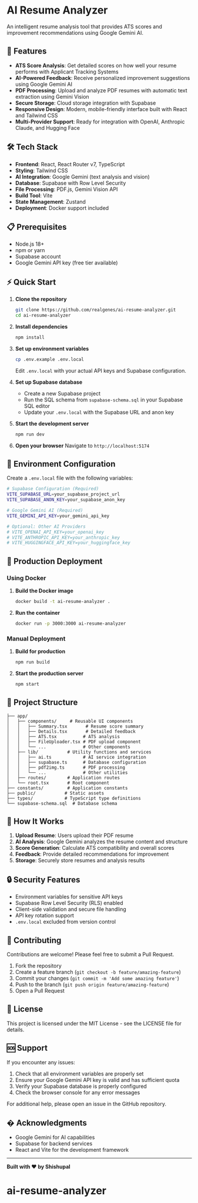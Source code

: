 # AI Resume Analyzer

An intelligent resume analysis tool that provides ATS scores and improvement recommendations using Google Gemini AI.

## 🚀 Features

- **ATS Score Analysis**: Get detailed scores on how well your resume performs with Applicant Tracking Systems
- **AI-Powered Feedback**: Receive personalized improvement suggestions using Google Gemini AI
- **PDF Processing**: Upload and analyze PDF resumes with automatic text extraction using Gemini Vision
- **Secure Storage**: Cloud storage integration with Supabase
- **Responsive Design**: Modern, mobile-friendly interface built with React and Tailwind CSS
- **Multi-Provider Support**: Ready for integration with OpenAI, Anthropic Claude, and Hugging Face

## 🛠️ Tech Stack

- **Frontend**: React, React Router v7, TypeScript
- **Styling**: Tailwind CSS
- **AI Integration**: Google Gemini (text analysis and vision)
- **Database**: Supabase with Row Level Security
- **File Processing**: PDF.js, Gemini Vision API
- **Build Tool**: Vite
- **State Management**: Zustand
- **Deployment**: Docker support included

## 📋 Prerequisites

- Node.js 18+
- npm or yarn
- Supabase account
- Google Gemini API key (free tier available)

## ⚡ Quick Start

1. **Clone the repository**

   ```bash
   git clone https://github.com/realgenes/ai-resume-analyzer.git
   cd ai-resume-analyzer
   ```

2. **Install dependencies**

   ```bash
   npm install
   ```

3. **Set up environment variables**

   ```bash
   cp .env.example .env.local
   ```

   Edit `.env.local` with your actual API keys and Supabase configuration.

4. **Set up Supabase database**

   - Create a new Supabase project
   - Run the SQL schema from `supabase-schema.sql` in your Supabase SQL editor
   - Update your `.env.local` with the Supabase URL and anon key

5. **Start the development server**

   ```bash
   npm run dev
   ```

6. **Open your browser**
   Navigate to `http://localhost:5174`

## 🔧 Environment Configuration

Create a `.env.local` file with the following variables:

```bash
# Supabase Configuration (Required)
VITE_SUPABASE_URL=your_supabase_project_url
VITE_SUPABASE_ANON_KEY=your_supabase_anon_key

# Google Gemini AI (Required)
VITE_GEMINI_API_KEY=your_gemini_api_key

# Optional: Other AI Providers
# VITE_OPENAI_API_KEY=your_openai_key
# VITE_ANTHROPIC_API_KEY=your_anthropic_key
# VITE_HUGGINGFACE_API_KEY=your_huggingface_key
```

## 🚢 Production Deployment

### Using Docker

1. **Build the Docker image**

   ```bash
   docker build -t ai-resume-analyzer .
   ```

2. **Run the container**
   ```bash
   docker run -p 3000:3000 ai-resume-analyzer
   ```

### Manual Deployment

1. **Build for production**

   ```bash
   npm run build
   ```

2. **Start the production server**
   ```bash
   npm start
   ```

## 📁 Project Structure

```
├── app/
│   ├── components/     # Reusable UI components
│   │   ├── Summary.tsx       # Resume score summary
│   │   ├── Details.tsx       # Detailed feedback
│   │   ├── ATS.tsx          # ATS analysis
│   │   ├── FileUploader.tsx # PDF upload component
│   │   └── ...              # Other components
│   ├── lib/           # Utility functions and services
│   │   ├── ai.ts            # AI service integration
│   │   ├── supabase.ts      # Database configuration
│   │   ├── pdf2img.ts       # PDF processing
│   │   └── ...              # Other utilities
│   ├── routes/        # Application routes
│   └── root.tsx       # Root component
├── constants/         # Application constants
├── public/           # Static assets
├── types/            # TypeScript type definitions
└── supabase-schema.sql  # Database schema
```

## 🎯 How It Works

1. **Upload Resume**: Users upload their PDF resume
2. **AI Analysis**: Google Gemini analyzes the resume content and structure
3. **Score Generation**: Calculate ATS compatibility and overall scores
4. **Feedback**: Provide detailed recommendations for improvement
5. **Storage**: Securely store resumes and analysis results

## 🔒 Security Features

- Environment variables for sensitive API keys
- Supabase Row Level Security (RLS) enabled
- Client-side validation and secure file handling
- API key rotation support
- `.env.local` excluded from version control

## 🤝 Contributing

Contributions are welcome! Please feel free to submit a Pull Request.

1. Fork the repository
2. Create a feature branch (`git checkout -b feature/amazing-feature`)
3. Commit your changes (`git commit -m 'Add some amazing feature'`)
4. Push to the branch (`git push origin feature/amazing-feature`)
5. Open a Pull Request

## 📄 License

This project is licensed under the MIT License - see the LICENSE file for details.

## 🆘 Support

If you encounter any issues:

1. Check that all environment variables are properly set
2. Ensure your Google Gemini API key is valid and has sufficient quota
3. Verify your Supabase database is properly configured
4. Check the browser console for any error messages

For additional help, please open an issue in the GitHub repository.

## � Acknowledgments

- Google Gemini for AI capabilities
- Supabase for backend services
- React and Vite for the development framework

---

**Built with ❤️ by Shishupal**
# ai-resume-analyzer
